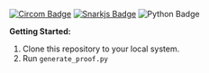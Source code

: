 [![Circom Badge](https://img.shields.io/badge/circuits-circom-black)](https://github.com/iden3/circom)
[![Snarkjs Badge](https://img.shields.io/badge/proof_system-snarkjs-yellow)](https://github.com/iden3/snarkjs)
![Python Badge](https://img.shields.io/badge/compile-python-green)


**Getting Started:**

1.  Clone this repository to your local system.
2.  Run `generate_proof.py`

